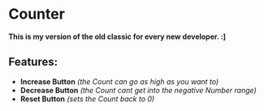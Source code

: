 # Counter
**This is my version of the old classic for every new developer. :]** <br>
## Features:
- **Increase Button** *(the Count can go as high as you want to)*
- **Decrease Button** *(the Count cant get into the negative Number range)*
- **Reset Button** *(sets the Count back to 0)*